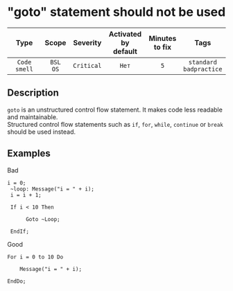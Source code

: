 # "goto" statement should not be used

| Type | Scope | Severity | Activated<br/>by default | Minutes<br/>to fix | Tags |
| :-: | :-: | :-: | :-: | :-: | :-: |
| `Code smell` | `BSL`<br/>`OS` | `Critical` | `Нет` | `5` | `standard`<br/>`badpractice` |

<!-- Блоки выше заполняются автоматически, не трогать -->
## Description

```goto``` is an unstructured control flow statement. It makes code less readable and maintainable.  
Structured control flow statements such as ```if```, ```for```, ```while```, ```continue``` or ```break```
 should be used instead.
 
 ## Examples

 Bad

 ```bsl
 i = 0;
  ~loop: Message("i = " + i);
  i = i + 1;
  
  If i < 10 Then
  
       Goto ~Loop;
  
  EndIf;
 ```
 
Good

```bsl
For i = 0 to 10 Do
 
    Message("i = " + i);
 
EndDo;
```
